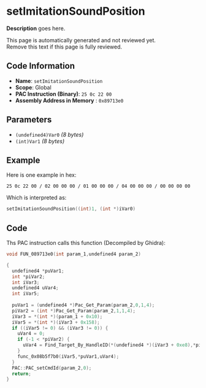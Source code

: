 # setImitationSoundPosition

**Description** goes here.

This page is automatically generated and not reviewed yet.<br>Remove this text if this page is fully reviewed.

## Code Information

- **Name**: `setImitationSoundPosition`
- **Scope**: Global
- **PAC Instruction (Binary)**: `25 0c 22 00`
- **Assembly Address in Memory** : `0x89713e0`

## Parameters

- `(undefined4)Var0` *(8 bytes)*
- `(int)Var1` *(8 bytes)*

## Example

Here is one example in hex:

```25 0c 22 00 / 02 00 00 00 / 01 00 00 00 / 04 00 00 00 / 00 00 00 00```

Which is interpreted as:

```c
setImitationSoundPosition((int)1, (int *)iVar0)
```

## Code

Ths PAC instruction calls this function (Decompiled by Ghidra):

```c
void FUN_089713e0(int param_1,undefined4 param_2)

{
  undefined4 *puVar1;
  int *piVar2;
  int iVar3;
  undefined4 uVar4;
  int iVar5;
  
  puVar1 = (undefined4 *)Pac_Get_Param(param_2,0,1,4);
  piVar2 = (int *)Pac_Get_Param(param_2,1,1,4);
  iVar3 = *(int *)(param_1 + 0x10);
  iVar5 = *(int *)(iVar3 + 0x158);
  if ((iVar5 != 0) && (iVar3 != 0)) {
    uVar4 = 0;
    if (-1 < *piVar2) {
      uVar4 = Find_Target_By_HandleID(*(undefined4 *)(iVar3 + 0xe8),*piVar2,1);
    }
    func_0x08b5f7b0(iVar5,*puVar1,uVar4);
  }
  PAC::PAC_setCmdId(param_2,0);
  return;
}
```

